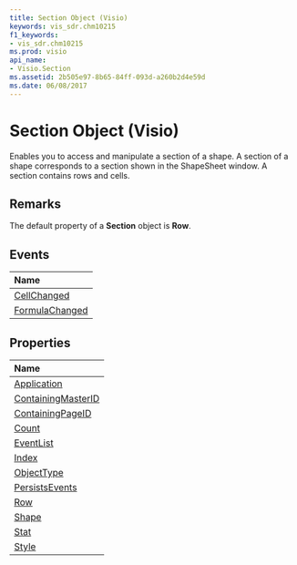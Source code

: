 ```yaml
---
title: Section Object (Visio)
keywords: vis_sdr.chm10215
f1_keywords:
- vis_sdr.chm10215
ms.prod: visio
api_name:
- Visio.Section
ms.assetid: 2b505e97-8b65-84ff-093d-a260b2d4e59d
ms.date: 06/08/2017
---
```



# Section Object (Visio)

Enables you to access and manipulate a section of a shape. A section of a shape corresponds to a section shown in the ShapeSheet window. A section contains rows and cells.


## Remarks

The default property of a  **Section** object is **Row**.


## Events



|**Name**|
|:-----|
|[CellChanged](http://msdn.microsoft.com/library/0cc2d659-ac37-9a2e-38de-e5b915d19366%28Office.15%29.aspx)|
|[FormulaChanged](http://msdn.microsoft.com/library/809b79cb-f9b1-cd6c-ad9f-3f74bff6f5ee%28Office.15%29.aspx)|

## Properties



|**Name**|
|:-----|
|[Application](http://msdn.microsoft.com/library/d05a97c5-b008-1e49-36d8-98ed5f4313ff%28Office.15%29.aspx)|
|[ContainingMasterID](http://msdn.microsoft.com/library/642bc274-4977-8c1c-160f-b72c11bfbb1b%28Office.15%29.aspx)|
|[ContainingPageID](http://msdn.microsoft.com/library/9c32b32a-7052-be2c-ee2a-fc145be626eb%28Office.15%29.aspx)|
|[Count](http://msdn.microsoft.com/library/915dc7cd-ec14-77e3-63e0-217bd3e17abf%28Office.15%29.aspx)|
|[EventList](http://msdn.microsoft.com/library/281b1413-3732-3067-9442-e77b5a941116%28Office.15%29.aspx)|
|[Index](http://msdn.microsoft.com/library/200383d3-0a60-583b-4ccd-439b408986a0%28Office.15%29.aspx)|
|[ObjectType](http://msdn.microsoft.com/library/85f5eb9d-d887-c995-4b29-f9eeaa319a6c%28Office.15%29.aspx)|
|[PersistsEvents](http://msdn.microsoft.com/library/2408ada3-86de-8a8d-68b9-758fe0da7f4e%28Office.15%29.aspx)|
|[Row](http://msdn.microsoft.com/library/7d0d887a-3509-1602-9af6-f3d1857648c9%28Office.15%29.aspx)|
|[Shape](http://msdn.microsoft.com/library/5b951fa1-507c-416c-a3a4-fdfa32d43fca%28Office.15%29.aspx)|
|[Stat](http://msdn.microsoft.com/library/17e66466-3ce7-02d4-f567-389cc7aaabdc%28Office.15%29.aspx)|
|[Style](http://msdn.microsoft.com/library/cd8d041d-126e-7983-0a13-48fb9f5f5df6%28Office.15%29.aspx)|

